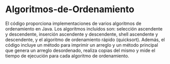 # Algoritmos-de-Ordenamiento

El código proporciona implementaciones de varios algoritmos de ordenamiento en Java. Los algoritmos incluidos son: selección ascendente y descendente, inserción ascendente y descendente, shell ascendente y descendente, y el algoritmo de ordenamiento rápido (quicksort). Además, el código incluye un método para imprimir un arreglo y un método principal que genera un arreglo desordenado, realiza copias del mismo y mide el tiempo de ejecución para cada algoritmo de ordenamiento.
